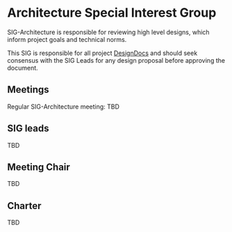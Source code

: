 Architecture Special Interest Group
===================================

SIG-Architecture is responsible for reviewing high level designs, which inform project goals and technical norms.

This SIG is responsible for all project [DesignDocs](../../DesignDocs/README.md) and should seek consensus with the SIG Leads for any design proposal before approving the document.

Meetings
--------

Regular SIG-Architecture meeting: TBD

SIG leads
---------

TBD

Meeting Chair
-------------

TBD

Charter
-------

TBD
